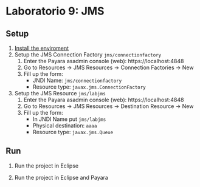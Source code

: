 # Laboratorio 9: JMS


## Setup
1. [Install the enviroment](../README.md#instalación-del-entorno)
2. Setup the JMS Connection Factory `jms/connectionfactory`
    1. Enter the Payara asadmin console (web): https://localhost:4848
    2. Go to Resources → JMS Resources → Connection Factories → New
    3. Fill up the form:
        - JNDI Name: `jms/connectionfactory`
        - Resource type: `javax.jms.ConnectionFactory`
3. Setup the JMS Resource `jms/labjms`
    1. Enter the Payara asadmin console (web): https://localhost:4848
    2. Go to Resources → JMS Resources → Destination Resource → New
    3. Fill up the form:
        - In JNDI Name put `jms/labjms`
        - Physical destination: `aaaa`
        - Resource type: `javax.jms.Queue`

## Run
1. Run the project in Eclipse












4. Run the project in Eclipse and Payara